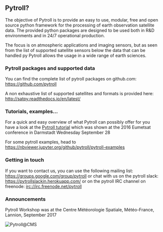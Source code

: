 ## Pytroll?

The objective of Pytroll is to provide an easy to use, modular, free and open source python framework for the processing of earth observation satellite data. The provided python packages are designed to be used both in R&D environments and in 24/7 operational production.

The focus is on atmospheric applications and imaging sensors, but as seen from the list of supported satellite sensors below the data that can be handled py Pytroll allows the usage in a wide range of earth sciences.

### Pytroll packages and supported data

You can find the complete list of pytroll packages on github.com: <https://github.com/pytroll>

A non exhaustive list of supported satellites and formats is provided here: <http://satpy.readthedocs.io/en/latest/>

### Tutorials, examples...

For a quick and easy overview of what Pytroll can possibly offer for you have a look at the [Pytroll tutorial](https://docs.google.com/presentation/d/1-ast62mC7X0z7504gSJCthRnQP-8LrU0Pz_CNxUx0Ag/edit#slide=id.p) which was shown at the 2016 Eumetsat conference in Darmstadt Wednesday September 28

For some pytroll examples, head to <https://nbviewer.jupyter.org/github/pytroll/pytroll-examples>

### Getting in touch

If you want to contact us, you can use the following mailing list: <https://groups.google.com/group/pytroll> or chat with us on the pytroll slack: <https://pytrollslackin.herokuapp.com/> or on the pytroll IRC channel on freenode: <irc://irc.freenode.net/pytroll>

### Announcements

Pytroll Workshop was at the Centre Météorologie Spatiale, Météo-France, Lannion, September 2017

![Pytroll@CMS](https://github.com/pytroll/pytroll/blob/master/web/source/_static/PytrollGroupLannion20170914_small.JPG?raw=true)

